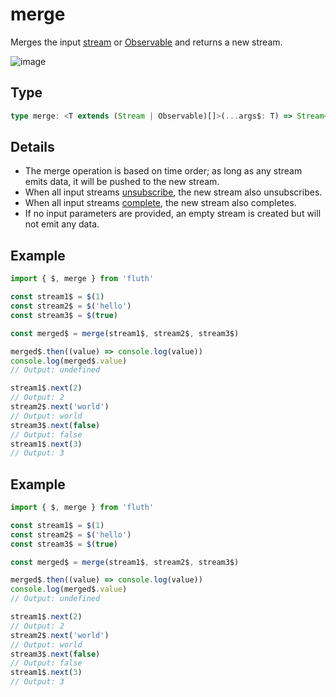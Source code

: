 # merge

Merges the input [stream](/en/api/stream#stream) or [Observable](/en/api/observable) and returns a new stream.

![image](/merge.drawio.svg)

## Type

```typescript
type merge: <T extends (Stream | Observable)[]>(...args$: T) => Stream<StreamTupleValues<T>[number]>;
```

## Details

- The merge operation is based on time order; as long as any stream emits data, it will be pushed to the new stream.
- When all input streams [unsubscribe](/en/guide/base.html#unsubscribe), the new stream also unsubscribes.
- When all input streams [complete](/en/guide/base#complete), the new stream also completes.
- If no input parameters are provided, an empty stream is created but will not emit any data.

## Example

```typescript
import { $, merge } from 'fluth'

const stream1$ = $(1)
const stream2$ = $('hello')
const stream3$ = $(true)

const merged$ = merge(stream1$, stream2$, stream3$)

merged$.then((value) => console.log(value))
console.log(merged$.value)
// Output: undefined

stream1$.next(2)
// Output: 2
stream2$.next('world')
// Output: world
stream3$.next(false)
// Output: false
stream1$.next(3)
// Output: 3
```

## Example

```typescript
import { $, merge } from 'fluth'

const stream1$ = $(1)
const stream2$ = $('hello')
const stream3$ = $(true)

const merged$ = merge(stream1$, stream2$, stream3$)

merged$.then((value) => console.log(value))
console.log(merged$.value)
// Output: undefined

stream1$.next(2)
// Output: 2
stream2$.next('world')
// Output: world
stream3$.next(false)
// Output: false
stream1$.next(3)
// Output: 3
```
